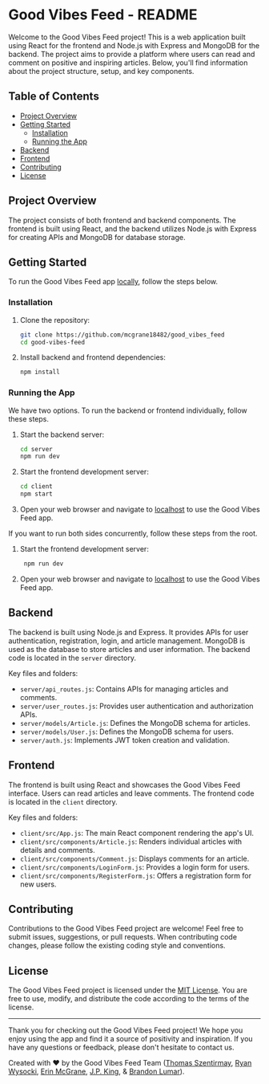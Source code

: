 # Good Vibes Feed - README

Welcome to the Good Vibes Feed project! This is a web application built using React for the frontend and Node.js with Express and MongoDB for the backend. The project aims to provide a platform where users can read and comment on positive and inspiring articles. Below, you'll find information about the project structure, setup, and key components.

## Table of Contents
- [Project Overview](#project-overview)
- [Getting Started](#getting-started)
  - [Installation](#installation)
  - [Running the App](#running-the-app)
- [Backend](#backend)
- [Frontend](#frontend)
- [Contributing](#contributing)
- [License](#license)

## Project Overview
The project consists of both frontend and backend components. The frontend is built using React, and the backend utilizes Node.js with Express for creating APIs and MongoDB for database storage.

## Getting Started

To run the Good Vibes Feed app [locally](http://localhost:3000/), follow the steps below.

### Installation
1. Clone the repository:
   ```sh
   git clone https://github.com/mcgrane18482/good_vibes_feed
   cd good-vibes-feed
   ```

2. Install backend and frontend dependencies:
   ```sh
   npm install
   ```

### Running the App
We have two options. To run the backend or frontend individually, follow these steps.
1. Start the backend server:
   ```sh
   cd server
   npm run dev
   ```

2. Start the frontend development server:
   ```sh
   cd client
   npm start
   ```

3. Open your web browser and navigate to [localhost](http://localhost:3000/) to use the Good Vibes Feed app.

If you want to run both sides concurrently, follow these steps from the root.
1. Start the frontend development server:
   ```sh
    npm run dev
   ```

2. Open your web browser and navigate to [localhost](http://localhost:3000/) to use the Good Vibes Feed app.


## Backend
The backend is built using Node.js and Express. It provides APIs for user authentication, registration, login, and article management. MongoDB is used as the database to store articles and user information. The backend code is located in the `server` directory.

Key files and folders:
- `server/api_routes.js`: Contains APIs for managing articles and comments.
- `server/user_routes.js`: Provides user authentication and authorization APIs.
- `server/models/Article.js`: Defines the MongoDB schema for articles.
- `server/models/User.js`: Defines the MongoDB schema for users.
- `server/auth.js`: Implements JWT token creation and validation.

## Frontend
The frontend is built using React and showcases the Good Vibes Feed interface. Users can read articles and leave comments. The frontend code is located in the `client` directory.

Key files and folders:
- `client/src/App.js`: The main React component rendering the app's UI.
- `client/src/components/Article.js`: Renders individual articles with details and comments.
- `client/src/components/Comment.js`: Displays comments for an article.
- `client/src/components/LoginForm.js`: Provides a login form for users.
- `client/src/components/RegisterForm.js`: Offers a registration form for new users.

## Contributing
Contributions to the Good Vibes Feed project are welcome! Feel free to submit issues, suggestions, or pull requests. When contributing code changes, please follow the existing coding style and conventions.

## License
The Good Vibes Feed project is licensed under the [MIT License](LICENSE). You are free to use, modify, and distribute the code according to the terms of the license.

---

Thank you for checking out the Good Vibes Feed project! We hope you enjoy using the app and find it a source of positivity and inspiration. If you have any questions or feedback, please don't hesitate to contact us.

Created with ❤️ by the Good Vibes Feed Team ([Thomas Szentirmay](https://github.com/ThomasSzentirmay), [Ryan Wysocki](https://github.com/rpwysocki), [Erin McGrane](https://github.com/mcgrane18482), [J.P. King](https://github.com/jp-king-1337), & [Brandon Lumar](https://github.com/brlumar)).
